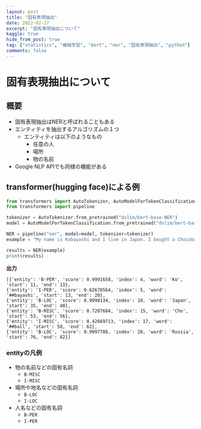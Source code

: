 ```yaml
---
layout: post
title: "固有表現抽出"
date: 2022-02-27
excerpt: "固有表現抽出について"
kaggle: true
hide_from_post: true
tag: ["statistics", "機械学習", "bert", "ner", "固有表現抽出", "python"]
comments: false
---
```


# 固有表現抽出について

## 概要
 - 固有表現抽出はNERと呼ばれることもある
 - エンティティを抽出するアルゴリズムの１つ
   - エンティティは以下のようなもの
     - 任意の人
     - 場所
     - 物の名前
 - Google NLP APIでも同様の機能がある

## transformer(hugging face)による例

```python
from transformers import AutoTokenizer, AutoModelForTokenClassification
from transformers import pipeline

tokenizer = AutoTokenizer.from_pretrained("dslim/bert-base-NER")
model = AutoModelForTokenClassification.from_pretrained("dslim/bert-base-NER")

NER = pipeline("ner", model=model, tokenizer=tokenizer)
example = "My name is Kobayashi and I live in Japan. I bought a Chocoball chocolate in Russia."

results = NER(example)
print(results)
```

**出力**  
```console
[{'entity': 'B-PER', 'score': 0.9991658, 'index': 4, 'word': 'Ko', 'start': 11, 'end': 13}, 
{'entity': 'I-PER', 'score': 0.62678564, 'index': 5, 'word': '##bayashi', 'start': 13, 'end': 20}, 
{'entity': 'B-LOC', 'score': 0.9998134, 'index': 10, 'word': 'Japan', 'start': 35, 'end': 40}, 
{'entity': 'B-MISC', 'score': 0.7207684, 'index': 15, 'word': 'Cho', 'start': 53, 'end': 56}, 
{'entity': 'I-MISC', 'score': 0.42669713, 'index': 17, 'word': '##ball', 'start': 58, 'end': 62}, 
{'entity': 'B-LOC', 'score': 0.9997788, 'index': 20, 'word': 'Russia', 'start': 76, 'end': 82}]
```

### entityの凡例
 - 物の名前などの固有名詞
   - `B-MISC`
   - `I-MISC`
 - 場所や地名などの固有名詞
   - `B-LOC`
   - `I-LOC`
 - 人名などの固有名詞
   - `B-PER`
   - `I-PER`
